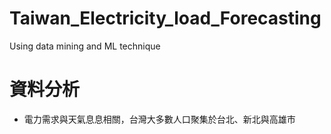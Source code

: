 # Taiwan_Electricity_load_Forecasting
Using data mining and ML technique

# 資料分析
- 電力需求與天氣息息相關，台灣大多數人口聚集於台北、新北與高雄市
